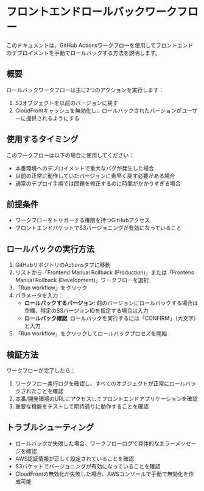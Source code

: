 # フロントエンドロールバックワークフロー

このドキュメントは、GitHub Actionsワークフローを使用してフロントエンドのデプロイメントを手動でロールバックする方法を説明します。

## 概要

ロールバックワークフローは主に2つのアクションを実行します：
1. S3オブジェクトを以前のバージョンに戻す
2. CloudFrontキャッシュを無効化し、ロールバックされたバージョンがユーザーに提供されるようにする

## 使用するタイミング

このワークフローは以下の場合に使用してください：
- 本番環境へのデプロイメントで重大なバグが発生した場合
- 以前の正常に動作していたバージョンに素早く戻す必要がある場合
- 通常のデプロイ手順では問題を修正するのに時間がかかりすぎる場合

## 前提条件

- ワークフローをトリガーする権限を持つGitHubアクセス
- フロントエンドバケットでS3バージョニングが有効になっていること

## ロールバックの実行方法

1. GitHubリポジトリのActionsタブに移動
2. リストから「Frontend Manual Rollback (Production)」または「Frontend Manual Rollback (Development)」ワークフローを選択
3. 「Run workflow」をクリック
4. パラメータを入力：
   - **ロールバックするバージョン**: 前のバージョンにロールバックする場合は空欄、特定のS3バージョンIDを指定する場合は入力
   - **ロールバック確認**: ロールバックを実行するには「CONFIRM」（大文字）と入力
5. 「Run workflow」をクリックしてロールバックプロセスを開始

## 検証方法

ワークフローが完了したら：
1. ワークフロー実行ログを確認し、すべてのオブジェクトが正常にロールバックされたことを確認
2. 本番/開発環境のURLにアクセスしてフロントエンドアプリケーションを確認
3. 重要な機能をテストして期待通りに動作することを確認

## トラブルシューティング

- ロールバックが失敗した場合、ワークフローログで具体的なエラーメッセージを確認
- AWS認証情報が正しく設定されていることを確認
- S3バケットでバージョニングが有効になっていることを確認
- CloudFrontの無効化が失敗した場合、AWSコンソールで手動で無効化を作成可能 